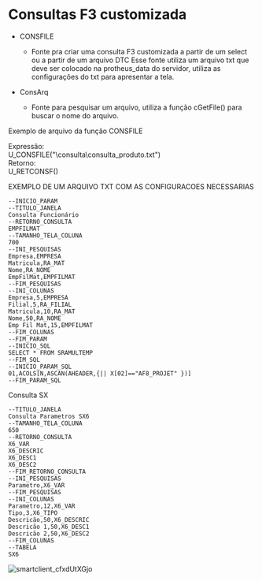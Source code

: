 # Consultas F3 customizada

* CONSFILE
   * Fonte pra criar uma consulta F3 customizada a partir de um select ou a partir de um arquivo DTC
Esse fonte utiliza um arquivo txt que deve ser colocado na protheus_data do servidor, utiliza as configurações do txt para apresentar a tela.

* ConsArq
  * Fonte para pesquisar um arquivo, utiliza a função cGetFile() para buscar o nome do arquivo.

Exemplo de arquivo da função CONSFILE

Expressão:<br />
U_CONSFILE("\consulta\consulta_produto.txt")<br />
Retorno:<br />
U_RETCONSF()<br />

EXEMPLO DE UM ARQUIVO TXT COM AS CONFIGURACOES NECESSARIAS

```
--INICIO_PARAM
--TITULO_JANELA
Consulta Funcionário
--RETORNO_CONSULTA
EMPFILMAT
--TAMANHO_TELA_COLUNA
700
--INI_PESQUISAS
Empresa,EMPRESA
Matricula,RA_MAT
Nome,RA_NOME
EmpFilMat,EMPFILMAT
--FIM_PESQUISAS
--INI_COLUNAS
Empresa,5,EMPRESA
Filial,5,RA_FILIAL
Matricula,10,RA_MAT
Nome,50,RA_NOME
Emp Fil Mat,15,EMPFILMAT
--FIM_COLUNAS
--FIM_PARAM
--INICIO_SQL
SELECT * FROM SRAMULTEMP
--FIM_SQL
--INICIO_PARAM_SQL
01,ACOLS[N,ASCAN(AHEADER,{|| X[02]=="AF8_PROJET" })]
--FIM_PARAM_SQL
```
Consulta SX
```
--TITULO_JANELA
Consulta Parametros SX6
--TAMANHO_TELA_COLUNA
650
--RETORNO_CONSULTA
X6_VAR
X6_DESCRIC
X6_DESC1
X6_DESC2
--FIM_RETORNO_CONSULTA
--INI_PESQUISAS
Parametro,X6_VAR
--FIM_PESQUISAS
--INI_COLUNAS
Parametro,12,X6_VAR
Tipo,3,X6_TIPO
Descricão,50,X6_DESCRIC
Descricão 1,50,X6_DESC1
Descricão 2,50,X6_DESC2
--FIM_COLUNAS
--TABELA
SX6
```



![smartclient_cfxdUtXGjo](https://user-images.githubusercontent.com/17690093/127078523-a8f48b2d-b1b4-4868-afc5-f5404fd771f4.png)
